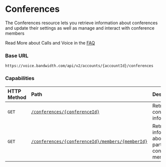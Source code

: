 # Conferences
The Conferences resource lets you retrieve information about conferences and update their settings as well as manage and interact with conference members

<aside class="alert general small">
<p>
Read More about Calls and Voice in the <a href="http://dev.bandwidth.com/faq/#voice">FAQ</a>
</p>
</aside>

### Base URL

`https://voice.bandwidth.com/api/v2/accounts/{accountId}/conferences`

### Capabilities

| HTTP Method                        | Path                                                                             | Description                                                                  |
|:-----------------------------------|:---------------------------------------------------------------------------------|:-----------------------------------------------------------------------------|
| <code class="put">GET</code>       | [`/conferences/{conferenceId}`](getConference.md)                                | Retrieve conference information                                              |
| <code class="put">GET</code>       | [`/conferences/{conferenceId}/members/{memberId}`](getConferenceMember.md)       | Retrieve information about a particular conference member                    |
